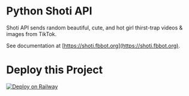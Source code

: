 # Python Shoti API
Shoti API sends random beautiful, cute, and hot girl thirst-trap videos & images from TikTok.

See documentation at [https://shoti.fbbot.org](https://shoti.fbbot.org).

# Deploy this Project
[![Deploy on Railway](https://railway.com/button.svg)](https://railway.com/template/wywJrM?referralCode=rx0b9N)